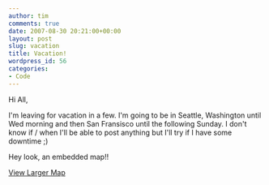 ```yaml
---
author: tim
comments: true
date: 2007-08-30 20:21:00+00:00
layout: post
slug: vacation
title: Vacation!
wordpress_id: 56
categories:
- Code
---
```


Hi All,
  
  

I'm leaving for vacation in a few.  I'm going to be in Seattle, Washington until Wed morning and then San Fransisco until the following Sunday.  I don't know if / when I'll be able to post anything but I'll try if I have some downtime ;)
  
  

Hey look, an embedded map!!

  
  


  
[View Larger Map](http://maps.google.com/maps?f=d&hl=en&geocode=&saddr=Hoboken,+NJ&daddr=JFK+to:Seattle,+WA+to:Parnassus+Ave+%4037.762970,+-122.459770+to:JFK+-+John+F+Kennedy+Intl+Airport,+Queens,+NY+to:Hoboken,+NJ&mrcr=4&mra=pi&sll=42.7379,-98.589685&sspn=44.718271,82.265625&ie=UTF8&om=1&ll=42.7379,-98.589685&spn=44.718271,82.265625&source=embed)
